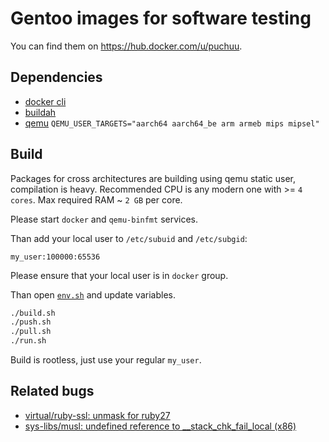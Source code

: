 # Gentoo images for software testing

You can find them on https://hub.docker.com/u/puchuu.

## Dependencies

- [docker cli](https://github.com/docker/cli)
- [buildah](https://github.com/containers/buildah)
- [qemu](https://github.com/qemu/qemu) `QEMU_USER_TARGETS="aarch64 aarch64_be arm armeb mips mipsel"`

## Build

Packages for cross architectures are building using qemu static user, compilation is heavy.
Recommended CPU is any modern one with >= `4 cores`.
Max required RAM ~ `2 GB` per core.

Please start `docker` and `qemu-binfmt` services.

Than add your local user to `/etc/subuid` and `/etc/subgid`:

```
my_user:100000:65536
```

Please ensure that your local user is in `docker` group.

Than open [`env.sh`](env.sh) and update variables.

```sh
./build.sh
./push.sh
./pull.sh
./run.sh
```

Build is rootless, just use your regular `my_user`.

## Related bugs

- [virtual/ruby-ssl: unmask for ruby27](https://bugs.gentoo.org/722566)
- [sys-libs/musl: undefined reference to __stack_chk_fail_local (x86)](https://www.openwall.com/lists/musl/2018/09/11/2)
